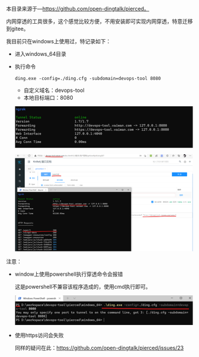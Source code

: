 本目录来源于—https://github.com/open-dingtalk/pierced。

内网穿透的工具很多，这个感觉比较方便，不用安装即可实现内网穿透，特意迁移到gitee。

我目前只在windows上使用过，特记录如下：
* 进入windows_64目录
* 执行命令
    ```
    ding.exe -config=./ding.cfg -subdomain=devops-tool 8080
    ```

    - 自定义域名：devops-tool
    - 本地目标端口：8080

    ![设置穿透](./images/01.png)

    ![穿透成功](./images/02.png)

注意：

  * window上使用powershell执行穿透命令会报错
  
    这是powershell不兼容该程序造成的，使用cmd执行即可。

    ![设置失败](./images/03.png)
  * 使用https访问会失败
    
    同样的疑问在此：https://github.com/open-dingtalk/pierced/issues/23